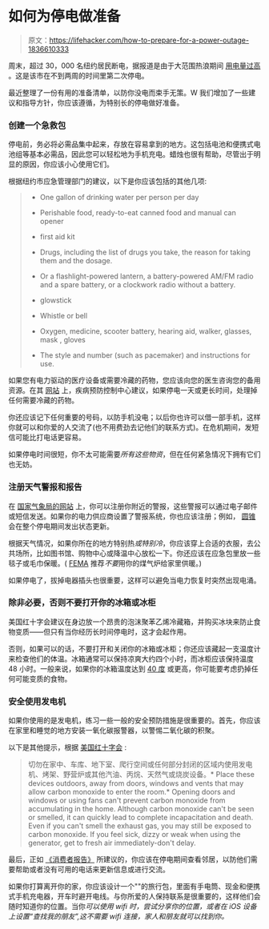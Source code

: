 # 如何为停电做准备

> 原文：<https://lifehacker.com/how-to-prepare-for-a-power-outage-1836610333>

周末，超过 30，000 名纽约居民断电，据报道是由于大范围热浪期间 [用电量过高](https://www.cnn.com/2019/07/22/us/power-outages-continue-in-nyc-and-michigan/index.html) 。这是该市在不到两周的时间里第二次停电。



最近整理了一份有用的准备清单，以防你没电而束手无策。W 我们增加了一些建议和指导方针，你应该遵循，为特别长的停电做好准备。

### 创建一个急救包

停电前，务必将必需品集中起来，存放在容易拿到的地方。这包括电池和便携式电池组等基本必需品，因此您可以轻松地为手机充电。蜡烛也很有帮助，尽管出于明显的原因，你应该小心使用它们。

根据纽约市应急管理部门的建议，以下是你应该包括的其他几项:

> *   One gallon of drinking water per person per day
> *   Perishable food, ready-to-eat canned food and manual can opener
> *   first aid kit
> *   Drugs, including the list of drugs you take, the reason for taking them and the dosage.
> *   Or a flashlight-powered lantern, a battery-powered AM/FM radio and a spare battery, or a clockwork radio without a battery.
> *   glowstick
> *   Whistle or bell
> *   Oxygen, medicine, scooter battery, hearing aid, walker, glasses, mask , gloves
> 
> *   The style and number (such as pacemaker) and instructions for use.

如果您有电力驱动的医疗设备或需要冷藏的药物，您应该向您的医生咨询您的备用资源。在其 [网站](https://www.cdc.gov/disasters/poweroutage/needtoknow.html) 上，疾病预防控制中心建议，如果停电一天或更长时间，处理掉任何需要冷藏的药物。

你还应该记下任何重要的号码，以防手机没电；以后你也许可以借一部手机，这样你就可以和你爱的人交流了(也不用费劲去记他们的联系方式)。在危机期间，发短信可能比打电话更容易。

如果停电时间很短，你不太可能需要*所有这些物资*，但在任何紧急情况下拥有它们也无妨。

### **注册天气警报和报告**

在 [国家气象局的网站](https://www.weather.gov/subscribe/) 上，你可以注册你附近的警报，这些警报可以通过电子邮件或短信发送。如果你的电力供应商设置了警报系统，你也应该注册；例如， [圆锥](https://www.weather.gov/subscribe/) 会在整个停电期间发出状态更新。

根据天气情况，如果你所在的地方特别热*或特别冷*，你应该穿上合适的衣服，去公共场所，比如图书馆、购物中心或降温中心放松一下。你还应该在应急包里放一些毯子或毛巾保暖。( [FEMA](https://www.fema.gov/media-library-data/1527865875064-7a5a439a4714d4bb8d553294e0023d2b/PowerOutage_May2018.pdf) 推荐*不要*用你的煤气炉给家里供暖。)

如果停电了，拔掉电器插头也很重要，这样可以避免当电力恢复时突然出现电涌。

### 除非必要，否则不要打开你的冰箱或冰柜

美国红十字会建议在身边放一个昂贵的泡沫聚苯乙烯冷藏箱，并购买冰块来防止食物变质——但只有当你经历长时间停电时，这才会起作用。

否则，如果可以的话，不要打开和关闭你的冰箱或冰柜；你还应该藏起一支温度计来检查他们的体温。冰箱通常可以保持凉爽大约四个小时，而冰柜应该保持温度 48 小时。一般来说，如果你的冰箱温度达到 [40 度](https://www.ready.gov/power-outages) 或更高，你可能要考虑扔掉任何可能变质的食物。

### 安全使用发电机

如果你使用的是发电机，练习一些一般的安全预防措施是很重要的。首先，你应该在家里和睡觉的地方安装一氧化碳报警器，以警惕二氧化碳的积聚。

以下是其他提示，根据 [美国红十字会](https://www.redcross.org/get-help/how-to-prepare-for-emergencies/types-of-emergencies/power-outage/safe-generator-use.html) :

> 切勿在家中、车库、地下室、爬行空间或任何部分封闭的区域内使用发电机、烤架、野营炉或其他汽油、丙烷、天然气或烧炭设备。*   Place these devices outdoors, away from doors, windows and vents that may allow carbon monoxide to enter the room.*   Opening doors and windows or using fans can't prevent carbon monoxide from accumulating in the home. Although carbon monoxide can't be seen or smelled, it can quickly lead to complete incapacitation and death. Even if you can't smell the exhaust gas, you may still be exposed to carbon monoxide. If you feel sick, dizzy or weak when using the generator, get to fresh air immediately-don't delay.

最后，正如 [《消费者报告》](https://www.consumerreports.org/home-safety/how-to-survive-a-prolonged-power-outage/) 所建议的，你应该在停电期间查看邻居，以防他们需要帮助或者没有可用的电话来更新信息或进行交流。

如果你打算离开你的家，你应该设计一个""的旅行包，里面有手电筒、现金和便携式手机充电器，开车时避开电线。与你所爱的人保持联系是很重要的，这样他们会随时知道你的位置。当你*可以使用 wifi 时，尝试分享你的位置，或者在 iOS 设备上设置“查找我的朋友”,这不需要 wifi 连接，家人和朋友就可以找到你。*